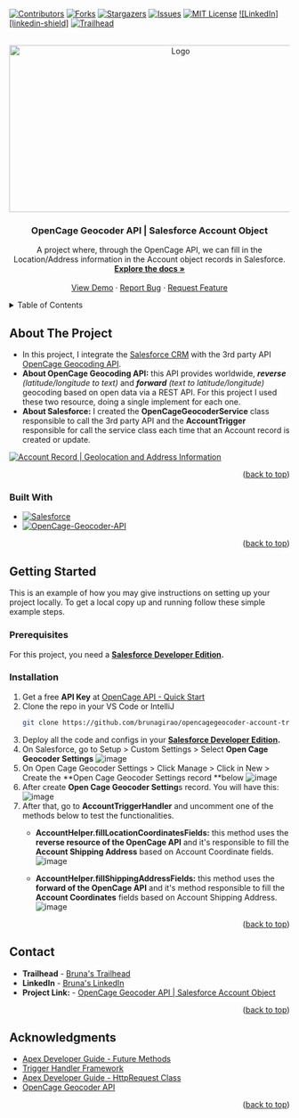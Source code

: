 <a name="readme-top"></a>
<!-- PROJECT SHIELDS -->
<!--
*** I'm using markdown "reference style" links for readability.
*** Reference links are enclosed in brackets [ ] instead of parentheses ( ).
*** See the bottom of this document for the declaration of the reference variables
*** for contributors-url, forks-url, etc. This is an optional, concise syntax you may use.
*** https://www.markdownguide.org/basic-syntax/#reference-style-links
-->
[![Contributors][contributors-shield]][contributors-url]
[![Forks][forks-shield]][forks-url]
[![Stargazers][stars-shield]][stars-url]
[![Issues][issues-shield]][issues-url]
[![MIT License][license-shield]][license-url]
[![LinkedIn][linkedin-shield]][linkedin-url]
[![Trailhead][trailhead-shield]][trailhead-url]



<!-- PROJECT LOGO -->
<br />
<div align="center">
  <a href="https://github.com/brunagirao/opencagegeocoder-account-trigger">
    <img src="https://github.com/brunagirao/opencagegeocoder-account-trigger/assets/30693791/5853a777-5fd7-439c-8e9a-78c3b83e4cc6" alt="Logo" width="600" height="300">
  </a>

<h3 align="center">OpenCage Geocoder API | Salesforce Account Object</h3>

  <p align="center">
    A project where, through the OpenCage API, we can fill in the Location/Address information in the Account object records in Salesforce.
    <br />
    <a href="https://github.com/brunagirao/opencagegeocoder-account-trigger"><strong>Explore the docs »</strong></a>
    <br />
    <br />
    <a href="https://github.com/brunagirao/opencagegeocoder-account-trigger">View Demo</a>
    ·
    <a href="https://github.com/brunagirao/opencagegeocoder-account-trigger/issues">Report Bug</a>
    ·
    <a href="https://github.com/brunagirao/opencagegeocoder-account-trigger/issues">Request Feature</a>
  </p>
</div>



<!-- TABLE OF CONTENTS -->
<details>
  <summary>Table of Contents</summary>
  <ol>
    <li>
      <a href="#about-the-project">About The Project</a>
      <ul>
        <li><a href="#built-with">Built With</a></li>
      </ul>
    </li>
    <li>
      <a href="#getting-started">Getting Started</a>
      <ul>
        <li><a href="#prerequisites">Prerequisites</a></li>
        <li><a href="#installation">Installation</a></li>
      </ul>
    </li>
    <!--  
    <li><a href="#usage">Usage</a></li>
    <li><a href="#roadmap">Roadmap</a></li>
    <li><a href="#contributing">Contributing</a></li>
    <li><a href="#license">License</a></li> -->
    <li><a href="#contact">Contact</a></li>
    <li><a href="#acknowledgments">Acknowledgments</a></li> 
  </ol>
</details>



<!-- ABOUT THE PROJECT -->
## About The Project

- In this project, I integrate the [Salesforce CRM](https://www.salesforce.com/br/?ir=1) with the 3rd party API [OpenCage Geocoding API](https://opencagedata.com/api).
- **About OpenCage Geocoding API:** this API provides worldwide, _**reverse** (latitude/longitude to text)_ and _**forward** (text to latitude/longitude)_ geocoding based on open data via a REST API. For this project I used these two resource, doing a single implement for each one.
- **About Salesforce:** I created the **OpenCageGeocoderService** class responsible to call the 3rd party API and the **AccountTrigger** responsible for call the service class each time that an Account record is created or update.  


[![Account Record | Geolocation and Address Information][product-screenshot]](https://example.com)



<p align="right">(<a href="#readme-top">back to top</a>)</p>



### Built With

* [![Salesforce][Salesforce]][Salesforce-url]
* [![OpenCage-Geocoder-API][OpenCage-Geocoder-API]][OpenCage-Geocoder-API-url]

<p align="right">(<a href="#readme-top">back to top</a>)</p>



<!-- GETTING STARTED -->
## Getting Started

This is an example of how you may give instructions on setting up your project locally.
To get a local copy up and running follow these simple example steps.

### Prerequisites

For this project, you need a **[Salesforce Developer Edition](https://developer.salesforce.com/signup).**

### Installation

1. Get a free **API Key** at [OpenCage API - Quick Start](https://opencagedata.com/api#quickstart)
2. Clone the repo in your VS Code or IntelliJ
   ```sh
   git clone https://github.com/brunagirao/opencagegeocoder-account-trigger.git
   ```
3. Deploy all the code and configs in your **[Salesforce Developer Edition](https://developer.salesforce.com/signup).**
4. On Salesforce, go to Setup > Custom Settings > Select **Open Cage Geocoder Settings**
   ![image](https://github.com/brunagirao/opencagegeocoder-account-trigger/assets/30693791/50fc0aff-7218-4c56-97be-d54da394eb73)
5. On Open Cage Geocoder Settings > Click Manage > Click in New > Create the **Open Cage Geocoder Settings record **below
   ![image](https://github.com/brunagirao/opencagegeocoder-account-trigger/assets/30693791/fe67ab69-cbe4-479d-9600-b91d4d0f7245)
6. After create **Open Cage Geocoder Setting**s record. You will have this:
  ![image](https://github.com/brunagirao/opencagegeocoder-account-trigger/assets/30693791/0793b91e-84e7-4ce8-bdcc-59034d1e9a71)
7. After that, go to **AccountTriggerHandler** and uncomment one of the methods below to test the functionalities.
   - **AccountHelper.fillLocationCoordinatesFields:** this method uses the **reverse resource of the OpenCage API** and it's responsible to fill the **Account Shipping Address** based on Account Coordinate fields.
     ![image](https://github.com/brunagirao/opencagegeocoder-account-trigger/assets/30693791/3ed1449c-e907-4495-be4d-68adb48a35f6)
     

   - **AccountHelper.fillShippingAddressFields:** this method uses the **forward of the OpenCage API** and it's method responsible to fill the **Account Coordinates** fields based on Account Shipping Address.
      ![image](https://github.com/brunagirao/opencagegeocoder-account-trigger/assets/30693791/2e5aa3b5-a695-4d77-b945-d450967ca174)



<p align="right">(<a href="#readme-top">back to top</a>)</p>



<!-- USAGE EXAMPLES 
## Usage

Use this space to show useful examples of how a project can be used. Additional screenshots, code examples and demos work well in this space. You may also link to more resources.

_For more examples, please refer to the [Documentation](https://example.com)_
 
<p align="right">(<a href="#readme-top">back to top</a>)</p> -->



<!-- ROADMAP 
## Roadmap

- [ ] Feature 1
- [ ] Feature 2
- [ ] Feature 3
    - [ ] Nested Feature

See the [open issues](https://github.com/brunagirao/opencagegeocoder-account-trigger/issues) for a full list of proposed features (and known issues).

<p align="right">(<a href="#readme-top">back to top</a>)</p> -->



<!-- CONTRIBUTING 
## Contributing

Contributions are what make the open source community such an amazing place to learn, inspire, and create. Any contributions you make are **greatly appreciated**.

If you have a suggestion that would make this better, please fork the repo and create a pull request. You can also simply open an issue with the tag "enhancement".
Don't forget to give the project a star! Thanks again!

1. Fork the Project
2. Create your Feature Branch (`git checkout -b feature/AmazingFeature`)
3. Commit your Changes (`git commit -m 'Add some AmazingFeature'`)
4. Push to the Branch (`git push origin feature/AmazingFeature`)
5. Open a Pull Request

<p align="right">(<a href="#readme-top">back to top</a>)</p> -->



<!-- LICENSE
## License

Distributed under the MIT License. See `LICENSE.txt` for more information.

<p align="right">(<a href="#readme-top">back to top</a>)</p> -->



<!-- CONTACT -->
## Contact

* **Trailhead** - [Bruna's Trailhead](https://trailblazer.me/id/brunagirao)
* **LinkedIn**  - [Bruna's LinkedIn](https://linkedin.com/in/brunagirao)
* **Project Link:** - [OpenCage Geocoder API | Salesforce Account Object](https://github.com/brunagirao/opencagegeocoder-account-trigger)

<p align="right">(<a href="#readme-top">back to top</a>)</p> 



<!-- ACKNOWLEDGMENTS -->
## Acknowledgments

* [Apex Developer Guide - Future Methods](https://developer.salesforce.com/docs/atlas.en-us.apexcode.meta/apexcode/apex_invoking_future_methods.htm)
* [Trigger Handler Framework](https://github.com/kevinohara80/sfdc-trigger-framework)
* [Apex Developer Guide - HttpRequest Class](https://developer.salesforce.com/docs/atlas.en-us.apexref.meta/apexref/apex_classes_restful_http_httprequest.htm)
* [OpenCage Geocoder API ](https://opencagedata.com/)

<p align="right">(<a href="#readme-top">back to top</a>)</p>



<!-- MARKDOWN LINKS & IMAGES -->
<!-- https://www.markdownguide.org/basic-syntax/#reference-style-links -->
[contributors-shield]: https://img.shields.io/github/contributors/brunagirao/opencagegeocoder-account-trigger.svg?style=for-the-badge
[contributors-url]: https://github.com/brunagirao/opencagegeocoder-account-trigger/graphs/contributors
[forks-shield]: https://img.shields.io/github/forks/brunagirao/opencagegeocoder-account-trigger.svg?style=for-the-badge
[forks-url]: https://github.com/brunagirao/opencagegeocoder-account-trigger/network/members
[stars-shield]: https://img.shields.io/github/stars/brunagirao/opencagegeocoder-account-trigger.svg?style=for-the-badge
[stars-url]: https://github.com/brunagirao/opencagegeocoder-account-trigger/stargazers
[issues-shield]: https://img.shields.io/github/issues/brunagirao/opencagegeocoder-account-trigger.svg?style=for-the-badge
[issues-url]: https://github.com/brunagirao/opencagegeocoder-account-trigger/issues
[license-shield]: https://img.shields.io/github/license/brunagirao/opencagegeocoder-account-trigger.svg?style=for-the-badge
[license-url]: https://github.com/brunagirao/opencagegeocoder-account-trigger/blob/master/LICENSE.txt
[in-shield]: https://img.shields.io/badge/-In-black.svg?style=for-the-badge&logo=in&colorB=555
[linkedin-url]: https://linkedin.com/in/brunagirao
[trailhead-shield]: https://img.shields.io/badge/-Trailhead-black.svg?style=for-the-badge&logo=trailhead&colorB=555
[trailhead-url]: https://trailblazer.me/id/brunagirao
[product-screenshot]: https://github.com/brunagirao/opencagegeocoder-account-trigger/assets/30693791/e3a53ad5-0408-422f-9239-2bca1729231b

[Salesforce]: https://img.shields.io/badge/salesforce-blue?style=for-the-badge&logo=Salesforce&logoColor=%2300A1E0
[Salesforce-url]: https://www.salesforce.com/
[OpenCage-Geocoder-API]: https://img.shields.io/badge/opencage%20geocoder%20API%20-%20%231a8865?style=for-the-badge&logoColor=%231a8865
[OpenCage-Geocoder-API-url]: https://opencagedata.com/
